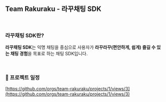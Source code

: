 ## Team Rakuraku - 라꾸채팅 SDK

<br/>

### 라꾸채팅 SDK란?
**라꾸채팅 SDK**는 익명 채팅을 중심으로 사용자가 **라꾸라꾸(편안하게, 쉽게) 즐길 수 있는 채팅 경험**을 목표로 하는 채팅 SDK입니다.

<br/>

### 📅 프로젝트 일정

[https://github.com/orgs/team-rakuraku/projects/1/views/3](https://github.com/orgs/team-rakuraku/projects/1/views/3)
